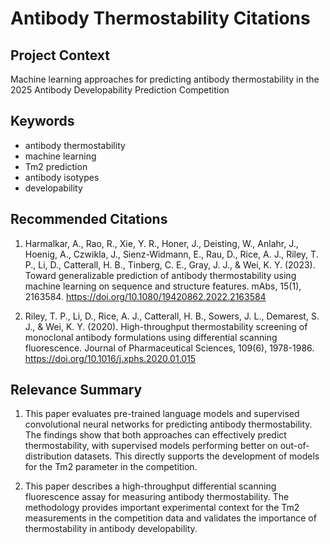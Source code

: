 # Antibody Thermostability Citations

## Project Context
Machine learning approaches for predicting antibody thermostability in the 2025 Antibody Developability Prediction Competition

## Keywords
- antibody thermostability
- machine learning
- Tm2 prediction
- antibody isotypes
- developability

## Recommended Citations
1. Harmalkar, A., Rao, R., Xie, Y. R., Honer, J., Deisting, W., Anlahr, J., Hoenig, A., Czwikla, J., Sienz-Widmann, E., Rau, D., Rice, A. J., Riley, T. P., Li, D., Catterall, H. B., Tinberg, C. E., Gray, J. J., & Wei, K. Y. (2023). Toward generalizable prediction of antibody thermostability using machine learning on sequence and structure features. mAbs, 15(1), 2163584. https://doi.org/10.1080/19420862.2022.2163584

2. Riley, T. P., Li, D., Rice, A. J., Catterall, H. B., Sowers, J. L., Demarest, S. J., & Wei, K. Y. (2020). High-throughput thermostability screening of monoclonal antibody formulations using differential scanning fluorescence. Journal of Pharmaceutical Sciences, 109(6), 1978-1986. https://doi.org/10.1016/j.xphs.2020.01.015

## Relevance Summary
1. This paper evaluates pre-trained language models and supervised convolutional neural networks for predicting antibody thermostability. The findings show that both approaches can effectively predict thermostability, with supervised models performing better on out-of-distribution datasets. This directly supports the development of models for the Tm2 parameter in the competition.

2. This paper describes a high-throughput differential scanning fluorescence assay for measuring antibody thermostability. The methodology provides important experimental context for the Tm2 measurements in the competition data and validates the importance of thermostability in antibody developability.

